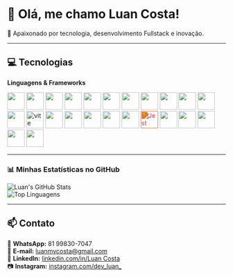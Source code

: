 # 👋 Olá, me chamo Luan Costa!  

🚀 Apaixonado por tecnologia, desenvolvimento Fullstack e inovação.

---

## 💻 Tecnologias

**Linguagens & Frameworks**

<img src="https://cdn.jsdelivr.net/gh/devicons/devicon/icons/java/java-original.svg" width="40" height="40"/> <img src="https://cdn.jsdelivr.net/gh/devicons/devicon/icons/spring/spring-original.svg" width="40" height="40"/> <img src="https://cdn.jsdelivr.net/gh/devicons/devicon/icons/javascript/javascript-original.svg" width="40" height="40"/> <img src="https://cdn.jsdelivr.net/gh/devicons/devicon/icons/typescript/typescript-original.svg" width="40" height="40"/> <img src="https://cdn.jsdelivr.net/gh/devicons/devicon/icons/nodejs/nodejs-original.svg" width="40" height="40"/> <img src="https://cdn.jsdelivr.net/gh/devicons/devicon/icons/nestjs/nestjs-original.svg" width="40" height="40"/> <img src="https://cdn.jsdelivr.net/gh/devicons/devicon/icons/express/express-original.svg" width="40" height="40"/> <img src="https://cdn.jsdelivr.net/gh/devicons/devicon@latest/icons/npm/npm-original.svg" width="40" height="40" /> <img src="https://cdn.jsdelivr.net/gh/devicons/devicon/icons/react/react-original.svg" width="40" height="40"/> <img src="https://cdn.jsdelivr.net/gh/devicons/devicon/icons/html5/html5-original.svg" width="40" height="40"/> <img src="https://cdn.jsdelivr.net/gh/devicons/devicon/icons/css3/css3-original.svg" width="40" height="40"/> <img src="https://cdn.jsdelivr.net/gh/devicons/devicon@latest/icons/styledcomponents/styledcomponents-original.svg" width="40" height="40" /> <img src="https://vitejs.dev/logo.svg" alt="vite" width="40" height="40"/> 
<img src="https://cdn.jsdelivr.net/gh/devicons/devicon/icons/postgresql/postgresql-original.svg" width="40" height="40"/> <img src="https://cdn.jsdelivr.net/gh/devicons/devicon@latest/icons/mysql/mysql-original-wordmark.svg" width="40" height="40" /> <img src="https://cdn.jsdelivr.net/gh/devicons/devicon@latest/icons/docker/docker-original-wordmark.svg" width="40" height="40" /> <img src="https://cdn.jsdelivr.net/gh/devicons/devicon@latest/icons/junit/junit-original-wordmark.svg" width="40" height="40" /> <img src="https://cdn.jsdelivr.net/gh/devicons/devicon/icons/selenium/selenium-original.svg" width="40" height="40"/> <img src="https://cdn.jsdelivr.net/gh/devicons/devicon/icons/jest/jest-plain.svg" width="40" height="40" style="filter: invert(20%) sepia(90%) saturate(3000%) hue-rotate(340deg) brightness(90%) contrast(90%);" alt="Jest" /> <img src="https://cdn.jsdelivr.net/gh/devicons/devicon@latest/icons/git/git-plain.svg" width="40" height="40" /> <img src="https://cdn.jsdelivr.net/gh/devicons/devicon@latest/icons/postman/postman-original.svg" width="40" height="40" /> <img src="https://cdn.jsdelivr.net/gh/devicons/devicon@latest/icons/github/github-original.svg" width="40" height="40" /> <img src="https://cdn.jsdelivr.net/gh/devicons/devicon@latest/icons/jira/jira-original-wordmark.svg" width="40" height="40" /> <img src="https://cdn.jsdelivr.net/gh/devicons/devicon@latest/icons/linux/linux-original.svg" width="40" height="40" />

---

### 📊 Minhas Estatísticas no GitHub  

![Luan's GitHub Stats](https://github-readme-stats.vercel.app/api?username=luanmvcosta0&show_icons=true&theme=dracula)  
![Top Linguagens](https://github-readme-stats.vercel.app/api/top-langs/?username=luanmvcosta0&layout=compact&theme=dracula)

---

## 📫 Contato

📱 **WhatsApp:** 81 99830-7047  
📧 **E-mail:** luanmvcosta@gmail.com  
💼 **LinkedIn:** [linkedin.com/in/Luan Costa](https://www.linkedin.com/in/luan-costa-877010235/)  
📷 **Instagram:** [instagram.com/dev_luan_](https://www.instagram.com/dev_luan_/)
